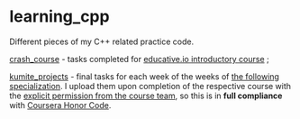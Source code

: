# learning_cpp
Different pieces of my C++ related practice code.

[crash_course](https://github.com/Pythonimous/learning_cpp/tree/main/crash_course) - tasks completed for [educative.io introductory course](https://www.educative.io/courses/learn-cpp-from-scratch) ;

[kumite_projects](https://github.com/Pythonimous/learning_cpp/tree/main/crash_course) - final tasks for each week of the weeks of [the following specialization](https://www.coursera.org/specializations/c-plus-plus-modern-development). I upload them upon completion of the respective course with the [explicit permission from the course team](https://github.com/Pythonimous/learning_cpp/tree/main/kumite_projects/permission.png), so this is in **full compliance** with [Coursera Honor Code](https://learner.coursera.help/hc/en-us/articles/209818863-Coursera-Honor-Code).
